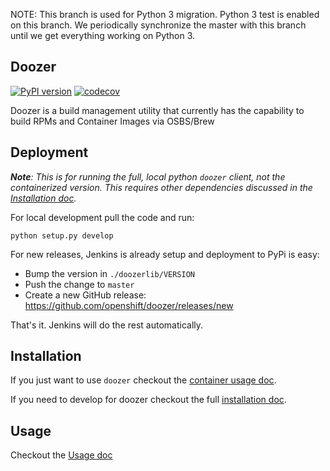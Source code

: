 NOTE: This branch is used for Python 3 migration. Python 3 test is enabled on this branch.
We periodically synchronize the master with this branch until we get everything working on Python 3.

## Doozer

[![PyPI version](https://badge.fury.io/py/rh-doozer.svg)](https://badge.fury.io/py/rh-doozer)
[![codecov](https://codecov.io/gh/openshift/doozer/branch/master/graph/badge.svg)](https://codecov.io/gh/openshift/doozer)

Doozer is a build management utility that currently has the capability to build RPMs and Container Images via OSBS/Brew

## Deployment

_**Note**: This is for running the full, local python `doozer` client, not the containerized version. This requires other dependencies discussed in the [Installation doc](Installation.md)._

For local development pull the code and run:

`python setup.py develop`

For new releases, Jenkins is already setup and deployment to PyPi is easy:

- Bump the version in `./doozerlib/VERSION`
- Push the change to `master`
- Create a new GitHub release: https://github.com/openshift/doozer/releases/new

That's it. Jenkins will do the rest automatically.


## Installation

If you just want to use `doozer` checkout the [container usage doc](Container.md).

If you need to develop for doozer checkout the full [installation doc](Installation.md).

## Usage

Checkout the [Usage doc](Usage.md)
